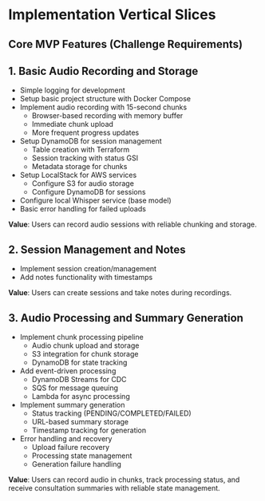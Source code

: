 # Implementation Vertical Slices

## Core MVP Features (Challenge Requirements)

## 1. Basic Audio Recording and Storage
- Simple logging for development
- Setup basic project structure with Docker Compose
- Implement audio recording with 15-second chunks
  - Browser-based recording with memory buffer
  - Immediate chunk upload
  - More frequent progress updates
- Setup DynamoDB for session management
  - Table creation with Terraform
  - Session tracking with status GSI
  - Metadata storage for chunks
- Setup LocalStack for AWS services
  - Configure S3 for audio storage
  - Configure DynamoDB for sessions
- Configure local Whisper service (base model)
- Basic error handling for failed uploads

**Value**: Users can record audio sessions with reliable chunking and storage.

## 2. Session Management and Notes
- Implement session creation/management
- Add notes functionality with timestamps

**Value**: Users can create sessions and take notes during recordings.

## 3. Audio Processing and Summary Generation
- Implement chunk processing pipeline
  - Audio chunk upload and storage
  - S3 integration for chunk storage
  - DynamoDB for state tracking
- Add event-driven processing
  - DynamoDB Streams for CDC
  - SQS for message queuing
  - Lambda for async processing
- Implement summary generation
  - Status tracking (PENDING/COMPLETED/FAILED)
  - URL-based summary storage
  - Timestamp tracking for generation
- Error handling and recovery
  - Upload failure recovery
  - Processing state management
  - Generation failure handling

**Value**: Users can record audio in chunks, track processing status, and receive consultation summaries with reliable state management.

